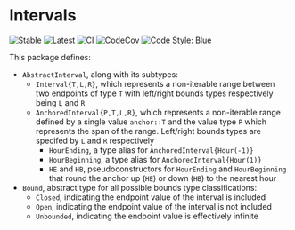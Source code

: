 # Intervals

[![Stable](https://img.shields.io/badge/docs-stable-blue.svg)](https://invenia.github.io/Intervals.jl/stable)
[![Latest](https://img.shields.io/badge/docs-latest-blue.svg)](https://invenia.github.io/Intervals.jl/latest)
[![CI](https://github.com/Invenia/Intervals.jl/workflows/CI/badge.svg)](https://github.com/Invenia/Intervals.jl/actions?query=workflow%3ACI)
[![CodeCov](https://codecov.io/gh/invenia/Intervals.jl/branch/master/graph/badge.svg)](https://codecov.io/gh/invenia/Intervals.jl)
[![Code Style: Blue](https://img.shields.io/badge/code%20style-blue-4495d1.svg)](https://github.com/invenia/BlueStyle)

This package defines:
* `AbstractInterval`, along with its subtypes:
  * `Interval{T,L,R}`, which represents a non-iterable range between two endpoints of type `T`
    with left/right bounds types respectively being `L` and `R`
  * `AnchoredInterval{P,T,L,R}`, which represents a non-iterable range defined by a single
    value `anchor::T` and the value type `P` which represents the span of the range. Left/right bounds types are specifed
    by `L` and `R` respectively
    * `HourEnding`, a type alias for `AnchoredInterval{Hour(-1)}`
    * `HourBeginning`, a type alias for `AnchoredInterval{Hour(1)}`
    * `HE` and `HB`, pseudoconstructors for `HourEnding` and `HourBeginning` that round the
      anchor up (`HE`) or down (`HB`) to the nearest hour
* `Bound`, abstract type for all possible bounds type classifications:
  * `Closed`, indicating the endpoint value of the interval is included
  * `Open`, indicating the endpoint value of the interval is not included
  * `Unbounded`, indicating the endpoint value is effectively infinite
